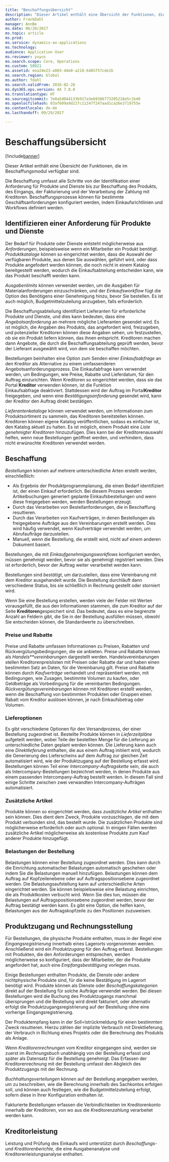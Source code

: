 ```yaml
---
title: "Beschaffungsübersicht"
description: "Dieser Artikel enthält eine Übersicht der Funktionen, die im Beschaffungsmodul verfügbar sind."
author: FrankDahl
manager: AnnBe
ms.date: 06/20/2017
ms.topic: article
ms.prod: 
ms.service: dynamics-ax-applications
ms.technology: 
audience: Application User
ms.reviewer: yuyus
ms.search.scope: Core, Operations
ms.custom: 58021
ms.assetid: eea24e23-a803-4de0-a218-6485757cde1b
ms.search.region: Global
ms.author: fdahl
ms.search.validFrom: 2016-02-28
ms.dyn365.ops.version: AX 7.0.0
ms.translationtype: HT
ms.sourcegitcommit: 7e0a5d044133b917a3eb9386773205218e5c1b40
ms.openlocfilehash: 03af609a9d21fc11247f247aad1ca26e3719755e
ms.contentlocale: de-de
ms.lasthandoff: 09/29/2017

---
```


# <a name="procurement-and-sourcing-overview"></a>Beschaffungsübersicht

[!include[banner](../includes/banner.md)]


Dieser Artikel enthält eine Übersicht der Funktionen, die im Beschaffungsmodul verfügbar sind.

Die Beschaffung umfasst alle Schritte von der Identifikation einer Anforderung für Produkte und Dienste bis zur Beschaffung des Produkts, des Eingangs, der Fakturierung und der Verarbeitung der Zahlung mit Kreditoren. Beschaffungsprozesse können für bestimmte Geschäftsanforderungen konfiguriert werden, indem Einkaufsrichtlinien und Workflows definiert werden.

## <a name="identifying-a-need-for-product-and-services"></a>Identifizieren einer Anforderung für Produkte und Dienste
Der Bedarf für Produkte oder Dienste entsteht möglicherweise aus *Anforderungen*, beispielsweise wenn ein Mitarbeiter ein Produkt benötigt. *Produktkataloge* können so eingerichtet werden, dass die Auswahl der verfügbaren Produkte, aus denen Sie auswählen, geführt wird, oder dass Produkte angefodert werden können, die noch nicht in einem Katalog bereitgestellt werden, wodurch die Einkaufsabteilung entscheiden kann, wie das Produkt beschafft werden kann.  

*Ausgabenlimits* können verwendet werden, um die Ausgaben für Materialanforderungen einzuschränken, und der *Einkaufsworkflow* fügt die Option des Benötigens einer Genehmigung hinzu, bevor Sie bestellen. Es ist auch möglich, Budgetmittelzuteilung anzugeben, falls erforderlich.  
  
Die Beschaffungsabteilung identifiziert Lieferanten für erforderliche Produkte und Dienste, und dies kann bedeuten, dass eine *Angebotsanforderung* an mehrere mögliche Lieferanten gesendet wird. Es ist möglich, die Angaben des Produkts, das angefordert wird, freizugeben, und potenzieller Kreditoren können diese Angaben sehen, um festzustellen, ob sie ein Produkt liefern können, das ihnen entspricht. Kreditoren machen dann Angebote, die durch die Beschaffungsabteilung geprüft werden, bevor der Lieferant ausgewählt wird, von dem sie beschaffen möchten.  

Bestellungen beinhalten eine Option zum Senden einer *Einkaufsabfrage* an den Kreditor als Alternative zu einem umfassenderen Angebotsanforderungsprozess. Die Einkaufabfrage kann verwendet werden, um Bedingungen, wie Preise, Rabatte und Lieferdatum, für den Auftrag einzurichten. Wenn Kreditoren so eingerichtet werden, dass sie das Portal **Kreditor** verwenden können, ist die Funktion Einkaufsabfrage deaktiviert. Stattdessen wird der Auftrag im Portal**Kreditor** freigegeben, und wenn eine *Bestätigungsanforderung* gesendet wird, kann der Kreditor den Auftrag direkt bestätigen.  

*Lieferantenkataloge* können verwendet werden, um Informationen zum Produktsortiment zu sammeln, das Kreditoren bereitstellen können. Kreditoren können eigene Katalog veröffentlichen, sodass es einfacher ist, den Katalog aktuell zu halten. Es ist möglich, einem Produkt eine *Liste genehmigter Kreditoren* hinzuzufügen. Dies kann bei der Kreditorenauswahl helfen, wenn neue Bestellungen geöffnet werden, und verhindern, dass nicht erwünschte Kreditoren verwendet werden.

## <a name="procurement"></a>Beschaffung
*Bestellungen* können auf mehrere unterschiedliche Arten erstellt werden, einschließlich:

-   Als Ergebnis der Produktprogrammplanung, die einen Bedarf identifiziert ist, der einen Einkauf erforderlich. Bei diesem Prozess werden Artikelbuchungen generiert geplante Einkaufsbestellungen und wenn diese freigegeben werden, werden Bestellungen erzeugt.
-   Durch das Verarbeiten von Bestellanforderungen, die in Beschaffung resultieren.
-   Durch das Verarbeiten von Kaufverträgen, in denen Bestellungen als freigegebene Aufträge aus den Vereinbarungen erstellt werden. Dies wird häufig verwendet, wenn Kaufverträge verwendet werden, um Abrufaufträge darzustellen.
-   Manuell, wenn die Bestellung, die erstellt wird, nicht auf einem anderen Dokument basiert.

Bestellungen, die mit *Einkaufgenehmigungsworkflows* konfiguriert werden, müssen genehmigt werden, bevor sie als genehmigt registriert werden. Dies ist erforderlich, bevor der Auftrag weiter verarbeitet werden kann.  

Bestellungen sind *bestätigt*, um darzustellen, dass eine Vereinbarung mit dem Kreditor ausgehandelt wurde. Die Bestellung durchläuft dann verschiedene Status, bis sie schließlich in Rechnung gestellt oder storniert wird.  

Wenn Sie eine Bestellung erstellen, werden viele der Felder mit Werten vorausgefüllt, die aus den Informationen stammen, die zum Kreditor auf der Seite **Kreditoren**gespeichert sind. Das bedeutet, dass es eine begrenzte Anzahl an Feldern gibt, die Sie in der Bestellung ausfüllen müssen, obwohl Sie entscheiden können, die Standardwerte zu überschreiben.

### <a name="prices-and-discounts"></a>Preise und Rabatte

Preise und Rabatte umfassen Informationen zu Preisen, Rabatten und Rückvergütungsbedingungen, die sie anbieten. Preise und Rabatte können als *Handels**vereinbarungen* dargestellt werden. Handelsvereinbarungen stellen Kreditorenpreislisten mit Preisen oder Rabatte dar und haben einen bestimmten Satz an Daten, für die Vereinbarung gilt. Preise und Rabatte können durch *Kaufverträge* verhandelt und repräsentiert werden, mit Bedingungen, wie Zusagen, bestimmte Volumen zu kaufen, oder Geldbeträge als Vorbedingung für die vereinbarten Bedingungen. *Rückvergütungsvereinbarungen* können mit Kreditoren erstellt werden, wenn die Beschaffung von bestimmten Produkten oder Gruppen einen Rabatt vom Kreditor auslösen können, je nach Einkaufsbetrag oder Volumen.

### <a name="delivery-options"></a>Lieferoptionen

Es gibt verschiedene Optionen für den Versandprozess, der einer Bestellung zugeordnet ist. Bestellte Produkte können in *Lieferzeitpläne* aufgeteilt werden, wobei Teile der bestellten Menge für die Lieferung an unterschiedliche Daten geplant werden können. Die Lieferung kann auch eine *Direktlieferung* enthalten, die aus einem Auftrag initiiert wird, wodurch die Generierung des Lieferscheins auf dem Auftrag zur gleichen Zeit automatisiert wird, wie der Produktzugang auf der Bestellung erfasst wird. Bestellungen können Teil einer *Intercompany-Auftragskette* sein, die auch als Intercompany-Bestellungen bezeichnet werden, in denen Produkte aus einem passenden Intercompany-Auftrag bestellt werden. In diesem Fall sind einige Schritte zwischen zwei verwandten Intercompany-Aufträgen automatisiert.

### <a name="supplementary-items"></a>Zusätzliche Artikel

Produkte können so eingerichtet werden, dass *zusätzliche Artikel* enthalten sein können. Dies dient dem Zweck, Produkte vorzuschlagen, die mit dem Produkt verbunden sind, das bestellt wurde. Die zusätzlichen Produkte sind möglicherweise erforderlich oder auch optional. In einigen Fällen werden zusätzliche Artikel möglicherweise als kostenlose Produkte zum Kauf anderer Produkte hinzugefügt.

### <a name="purchase-order-charges"></a>Belastungen der Bestellung

Belastungen können einer Bestellung zugeordnet werden. Dies kann durch die Einrichtung automatischer Belastungen automatisch geschehen oder indem Sie die Belastungen manuell hinzufügen. Belastungen können dem Auftrag auf Kopfzeilenebene oder auf Auftragspositionsebene zugeordnet werden. Die Belastungsaufstellung kann auf unterschiedliche Arten eingerichtet werden. Sie können beispielsweise eine Belastung einrichten, die als Produktkosten verbucht wird. Wenn Sie dies tun, müssen die Belastungen auf Auftragspositionsebene zugeordnet werden, bevor der Auftrag bestätigt werden kann. Es gibt eine Option, die helfen kann, Belastungen aus der Auftragskopfzeile zu den Positionen zuzuweisen.

## <a name="product-receipt-and-invoicing"></a>Produktzugang und Rechnungsstellung
Für Bestellungen, die physische Produkte enthalten, muss in der Regel eine *Eingangsregistrierung* innerhalb eines Lagerorts vorgenommen werden. Anschließend wird ein *Produktzugang* für den Auftrag erfasst. Bestellungen mit Produkten, die den Anforderungen entsprechen, werden möglicherweise so konfiguriert, dass der Mitarbeiter, der die Produkte angefordert hat, auch eine *Empfangsbestätigung* vorlegen muss.  

Einige Bestellungen enthalten Produkte, die Dienste oder andere nichtphysische Produkte sind, für die keine Bestätigung im Lagerort benötigt wird. Produkte können als Dienste oder *Beschaffungskategorien* direkt auf der Bestellung für solche Aufträge verwendet werden. Bei diesen Bestellungen wird die Buchung des Produktzugangs manchmal übersprungen und die Bestellung wird direkt fakturiert, oder alternativ erfolgt die Produktzugangsregistrierung auf der Bestellung ohne eine vorherige Eingangsregistrierung.  

Der Produktempfang kann in der Soll=Istrückmeldung für einen bestimmten Zweck resultieren. Hierzu zählen der implizite Verbrauch mit Direktlieferung, der Verbrauch in Richtung eines Projekts oder die Berechnung des Produkts als Anlage.  

Wenn *Kreditorenrechnungen* vom Kreditor eingegangen sind, werden sie zuerst im *Rechnungsbuch* unabhängig von der Bestellung erfasst und später als Datensatz für die Bestellung genehmigt. Das Erfassen der Kreditorenrechnung mit der Bestellung umfasst den Abgleich des Produktzugangs mit der Rechnung.  

*Buchhaltungsverteilungen* können auf der Bestellung angegeben werden, um zu beschreiben, wie die Berechnung innerhalb des Sachkontos erfolgen soll, und können auch festlegen, wie die Budgetmittelzuteilung erfolgt, sofern diese in Ihrer Konfiguration enthalten ist.  

Fakturierte Bestellungen erfassen die Verbindlichkeiten im Kreditorenkonto innerhalb der Kreditoren, von wo aus die *K*reditoren*zahlung* verarbeitet werden kann.

## <a name="vendor-performance"></a>Kreditorleistung
Leistung und Prüfung des Einkaufs wird unterstützt durch *Beschaffungs- und Kreditorenberichte,* die eine Ausgabenanalyse und Kreditorenleistungsanalyse enthalten.




